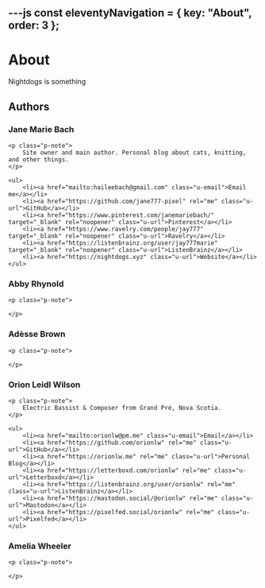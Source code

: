 ---js
const eleventyNavigation = {
    key: "About",
    order: 3
};
---

# About

Nightdogs is something

## Authors

<div class="h-card" data-author="jane">
    <h3 class="p-name">Jane Marie Bach</h3>
    
    <p class="p-note">
        Site owner and main author. Personal blog about cats, knitting, and other things.
    </p>
    
    <ul>
        <li><a href="mailto:haileebach@gmail.com" class="u-email">Email me</a></li>
        <li><a href="https://github.com/jane777-pixel" rel="me" class="u-url">GitHub</a></li>
        <li><a href="https://www.pinterest.com/janemariebach/" target="_blank" rel="noopener" class="u-url">Pinterest</a></li>
        <li><a href="https://www.ravelry.com/people/jay777" target="_blank" rel="noopener" class="u-url">Ravelry</a></li>
        <li><a href="https://listenbrainz.org/user/jay777marie" target="_blank" rel="noopener" class="u-url">ListenBrainz</a></li>
        <li><a href="https://nightdogs.xyz" class="u-url">Website</a></li>
    </ul>
</div>

<div class="h-card" data-author="abby">
    <h3 class="p-name">Abby Rhynold</h3>
    
    <p class="p-note">
        
    </p>
</div>

<div class="h-card" data-author="adesse">
    <h3 class="p-name">Adèsse Brown</h3>
    
    <p class="p-note">
        
    </p>
</div>

<div class="h-card" data-author="orionlw">
    <h3 class="p-name">Orion Leidl Wilson</h3>
    
    <p class="p-note">
        Electric Bassist & Composer from Grand Pré, Nova Scotia. 
    </p>
    
    <ul>
        <li><a href="mailto:orionlw@pm.me" class="u-email">Email</a></li>
        <li><a href="https://github.com/orionlw" rel="me" class="u-url">GitHub</a></li>
        <li><a href="https://orionlw.me" rel="me" class="u-url">Personal Blog</a></li>
        <li><a href="https://letterboxd.com/orionlw" rel="me" class="u-url">Letterboxd</a></li>
        <li><a href="https://listenbrainz.org/user/orionlw" rel="me" class="u-url">ListenBrainz</a></li>
        <li><a href="https://mastodon.social/@orionlw" rel="me" class="u-url">Mastodon</a></li>
        <li><a href="https://pixelfed.social/orionlw" rel="me" class="u-url">Pixelfed</a></li>
    </ul>
</div>

<div class="h-card" data-author="amelia">
    <h3 class="p-name">Amelia Wheeler</h3>
    
    <p class="p-note">
       
    </p>
</div>
